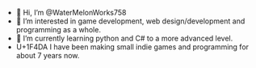 - 👋 Hi, I’m @WaterMelonWorks758
- 👀 I’m interested in game development, web design/development and programming as a whole.
- 🌱 I’m currently learning python and C# to a more advanced level. 
- U+1F4DA I have been making small indie games and programming for about 7 years now.

<!---
WaterMelonWorks758/WaterMelonWorks758 is a ✨ special ✨ repository because its `README.md` (this file) appears on your GitHub profile.
You can click the Preview link to take a look at your changes.
--->
